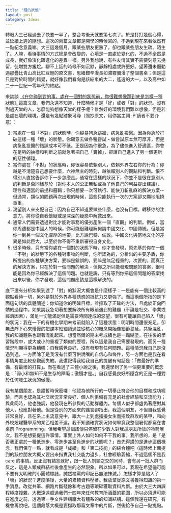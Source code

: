 ```yaml
---
title: "錯的狀態"
layout: post
category: Ideas
---
```


轉眼大三已經過去了快要一半了，整合考後天就要第七次了。於是打打幾個心得，並延續上週的隨想。這次的兩篇文章都是開學的時候寫的，不過到現在來看依然有一點紀念意義嘛。大三這幾個月，跟某些朋友更熟了，卻也跟某些朋友生疏、陌生了。人嘛，看待事情的方式總是會改變的，心境是一直處於變化的，不過不全然是成長，就好像演化跟進化的差異一樣。另外我想說，有些友情其實不需要刻意去挽留，徒増雙方尷尬。聊不上話的時候不如沉默，靜靜相處或許更好。望著還未翻動過那疊比青山高比紅豆輕的原文書，思緒艱辛漫長如濃霧彌漫了整個書桌；但是這只是對於時間的錯覺，就好像我們看向是該結束的大二，遙遠的大一，以及高中如二十一世紀一零年代的終點。

來談談 [《在你碰到對的事、處在一個對的狀態前，你很難想像那到底是怎樣一種狀態》](https://www.36kr.com/p/1640879898625)這篇文章。我們永遠不知道，什麼時候才是「好」或者「對」的狀況。沒有到過天堂的人，怎麼能夠想像天堂的樣子呢？雖然好的環境我們難以想像，但是若是處在壞的環境，還是有幾點跡象可尋（照抄原文，用你當主詞 :P 讀者不要介意）：

1. 當處在一個「不對」的狀態時，你容易狗急跳牆、病急亂投醫。因為你急於打破這樣一種「壞」的狀態。你願意去做各種嘗試 - 做嘗試原本無可厚非，但是病急亂投醫的錯誤成本可不低。正是因為你很急，為了儘快進入舒適區，你會在足夠的抽樣和判斷之前就急著把自己「賣掉」，卻讓自己進入了另一個更新的惡性循環。
2. 當你處在「不對」的狀態時，你很容易依賴別人，依賴外界左右你的行為：你越是不清楚自己想要什麼，六神無主的時刻，越依賴別人的觀點和判斷。恨不得別人直接告訴你下一步怎麼走。通常在這樣的狀況下，你並不是很在意別人的判斷是否同樣基於（對你本人的公正無私或為了他自己的利益提出建議）、理性和適當的前提和邏輯；你只想要一次可執行、能快刀斬亂麻的解決方案--但通常，類似的問題再次出現的時候，這些只能執行一次的方案卻又顯地阻撓重重。
3. 渴望別人來支配自己：因為自己不知道要做些什麼，也沒有目標。轉移你的注意力，將你從自我懷疑或是深深的疑惑中解救出來。
4. 通常人們需要透過對比才能對事務的優劣產生一個「直觀」的判斷。例如，當你周遭都是中國人的時候，你可能很難理解何謂中國文化、中國傳統。但是當你一到另一個文化濃厚的地帶，比方說巴黎、倫敦。中國文化與當地文化的差異是如此巨大，以至於你不得不重新審視自身文化。
5. 很多時候，只有當你處在一個對的狀態下時，你才會發現，原先基於你在一個「不對」的狀態下的各種對事物的判斷，你所認為的，分析出的主要矛盾，你所提出的各種解決方案，要嘛是錯誤的，要嘛是無足輕重的，次要的。而真正的解決方案，只在於對一個問題的解決 - 但你之所以能發現問題的答案，很可能是因為你已經解決了這個問題。也就是説，只有等到你把這個問題的答案找出來以後，你才發現，這個問題應該是這樣解決的。

底下還有分析如果到達了「對」的狀況大概會是什麼樣子：一是能有一個比較高的觀點看待一切，另外是對於外界各種誘惑的抵抗力又更強了。而這兩個所指的是下面這句話的具體闡述：你知道你的明確目標，並採取了正確的方法，且處於正向回饋的過程中。如果說我急切著想要解決所有眼前遇到的難題（不論是社交、學業或經濟因素），滿足一切能滿足但是需要時間達成的慾望，很有可能讓自己陷入「壞」的狀況：我在一下的有機化學期末考前就陷入了這種狀態：明明時間還很充足，卻無法靜下心來慢慢的把課本細細讀過並從核心的概念開始像細節蔓延。共筆混亂，我的知識體系也跟著混亂起來。想當然爾的期末考成績也是一蹋糊塗。在往後的學習階段中，或大或小的重複了類似的歷程，所以這是我自己需要發現的。而另一種情況則顯得更為糟糕：自我感覺良好，沒有發現有任何問題。這種情況我自己是沒遇到過，一方面除了是我沒有什麼可供說嘴的自信心和條件，另一方面也是我在看事情角度比較悲觀而失敗。我還記得我給我自己的提醒有句話是：「做最好的準備，有最壞的打算」。而在看過了三體小說之後，我還學到了另一個更重要的概念是：「弱小和無知不是生存的障礙；傲慢才是。」自我感覺良好所隱含的正是一種對於任何發生狀況的傲慢。

我有某個朋友，是誰暫時保密囉：他認為他所行的一切舉止符合他的目標和成功經驗，而且也認為其社交狀況非常良好、個人則俱備有充足的社會經驗和交流能力；與此同時，他也強調，他發現在所參與的活動群體內，每個人似乎都虛偽著應對其他人，也應對著他。但是從別的方面來的謠言卻指出，我這個朋友，不但自我感覺非常良好，且在系上主流意見中，跟大一上到處搔擾女生而招致群攻的某甲，和向外校炫燿醫學系的某乙相差不遠。我不知道確實狀況如何畢竟我整個暑假都窩在書桌前 Programming，但我希望這個謠傳只停留在少數人對我這朋友所放的冷箭層次。我不是想要提這件事情。事實上外人如何如何不干我的事。我所想的，是「是否我正處於一種低進步、零進步甚至負進步的狀態呢？」首先得講的是進步這個概念，我們保守一點，就看成是「成績」和「第二技能」的綜合體吧（這時候上面提到的該位朋友大概又要出來指責我社交能力退步，社會經驗萎縮，不過這個不是我 care 的事情。反正沒有結怨就好，跟一批人刎頸之交的同時，會有另一批人群而反之，這是人類成群結社後會產生的必然現象。所以如果可以，我現在希望儘可能不要有太明確的小團體標誌，誠然橘黨的印記已無法抹滅。）怎樣才算是陷入了「壞」的狀況？進度落後，大量的累積資料壓著。我放棄從原文書獲得知識的第一手消息，改從共筆、網路片斷殘餘和考古題等瑣碎獲取資料片斷。由於大三大四課程極度複雜，大概遠遠超過我們十四年來任何教育所涵蓋的範圍，所以必須進可能在進度之前，透過第一手文件建構龐大有體系的的知識結構。這個我還在研究，有機會再說吧。這個段落大概是要擷取那篇文章中的片斷，然後給予自己一點提點。

